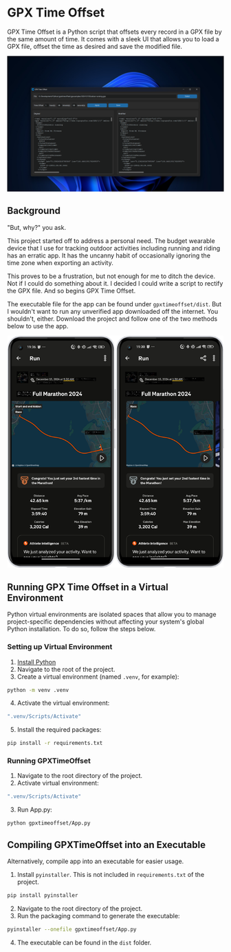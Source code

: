 # GPX Time Offset
GPX Time Offset is a Python script that offsets every record in a GPX file by the same amount of time. It comes with a sleek UI that allows you to load a GPX file, offset the time as desired and save the modified file.

![Screenshot](screenshots/main_ui.png "GPX Time Offset comes with a sleek UI designed with CustomTkinter")

## Background
"But, why?" you ask.

This project started off to address a personal need. The budget wearable device that I use for tracking outdoor activities including running and riding has an erratic app. It has the uncanny habit of occasionally ignoring the time zone when exporting an activity.

This proves to be a frustration, but not enough for me to ditch the device. Not if I could do something about it. I decided I could write a script to rectify the GPX file. And so begins GPX Time Offset.

The executable file for the app can be found under `gpxtimeoffset/dist`. But I wouldn't want to run any unverified app downloaded off the internet. You shouldn't, either. Download the project and follow one of the two methods below to use the app.

![BeforeAfter](screenshots/strava_before_after.png "Before and after modification")
## Running GPX Time Offset in a Virtual Environment
Python virtual environments are isolated spaces that allow you to manage project-specific dependencies without affecting your system's global Python installation. To do so, follow the steps below.

### Setting up Virtual Environment
1. [Install Python](https://www.python.org/downloads/)
2. Navigate to the root of the project.
3. Create a virtual environment (named `.venv`, for example):
```bash
python -m venv .venv
```
4. Activate the virtual environment:
```bash
".venv/Scripts/Activate"
```
5. Install the required packages:
```bash
pip install -r requirements.txt
```

### Running GPXTimeOffset
1. Navigate to the root directory of the project.
2. Activate virtual environment:
```bash
".venv/Scripts/Activate"
```
3. Run App.py:
```bash
python gpxtimeoffset/App.py
```

## Compiling GPXTimeOffset into an Executable
Alternatively, compile app into an executable for easier usage.

1. Install `pyinstaller`. This is not included in `requirements.txt` of the project.
```bash
pip install pyinstaller
```
2. Navigate to the root directory of the project.
3. Run the packaging command to generate the executable:
```bash
pyinstaller --onefile gpxtimeoffset/App.py
```
4. The executable can be found in the `dist` folder.